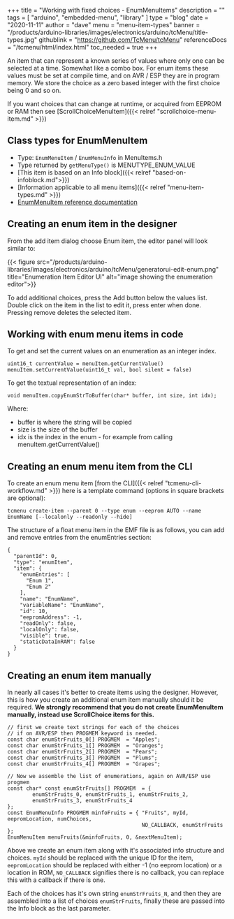 +++
title = "Working with fixed choices - EnumMenuItems"
description = ""
tags = [ "arduino", "embedded-menu", "library" ]
type = "blog"
date = "2020-11-11"
author =  "dave"
menu = "menu-item-types"
banner = "/products/arduino-libraries/images/electronics/arduino/tcMenu/title-types.jpg"
githublink = "https://github.com/TcMenu/tcMenu"
referenceDocs = "/tcmenu/html/index.html"
toc_needed = true
+++

An item that can represent a known series of values where only one can be selected at a time. Somewhat like a combo box. For enum items these values must be set at compile time, and on AVR / ESP they are in program memory. We store the choice as a zero based integer with the first choice being 0 and so on.

If you want choices that can change at runtime, or acquired from EEPROM or RAM then see [ScrollChoiceMenuItem]({{< relref "scrollchoice-menu-item.md" >}})

## Class types for EnumMenuItem

* Type: `EnumMenuItem` / `EnumMenuInfo` in MenuItems.h
* Type returned by `getMenuType()` is MENUTYPE_ENUM_VALUE
* [This item is based on an Info block]({{< relref "based-on-infoblock.md">}})
* [Information applicable to all menu items]({{< relref "menu-item-types.md" >}})
* [EnumMenuItem reference documentation](https://www.thecoderscorner.com/ref-docs/tcmenu/html/class_enum_menu_item.html) 

## Creating an enum item in the designer

From the add item dialog choose Enum item, the editor panel will look similar to:

{{< figure src="/products/arduino-libraries/images/electronics/arduino/tcMenu/generatorui-edit-enum.png" title="Enumeration Item Editor UI" alt="image showing the enumeration editor">}}

To add additional choices, press the Add button below the values list. Double click on the item in the list to edit it, press enter when done. Pressing remove deletes the selected item.

## Working with enum menu items in code

To get and set the current values on an enumeration as an integer index.

    uint16_t currentValue = menuItem.getCurrentValue()
    menuItem.setCurrentValue(uint16_t val, bool silent = false)

To get the textual representation of an index:

	void menuItem.copyEnumStrToBuffer(char* buffer, int size, int idx);

Where:

* buffer is where the string will be copied
* size is the size of the buffer
* idx is the index in the enum - for example from calling menuItem.getCurrentValue()

## Creating an enum menu item from the CLI

To create an enum menu item [from the CLI]({{< relref "tcmenu-cli-workflow.md" >}}) here is a template command (options in square brackets are optional):

    tcmenu create-item --parent 0 --type enum --eeprom AUTO --name EnumName [--localonly --readonly --hide]

The structure of a float menu item in the EMF file is as follows, you can add and remove entries from the enumEntries section:

    {
      "parentId": 0,
      "type": "enumItem",
      "item": {
        "enumEntries": [
          "Enum 1",
          "Enum 2"
        ],
        "name": "EnumName",
        "variableName": "EnumName",
        "id": 10,
        "eepromAddress": -1,
        "readOnly": false,
        "localOnly": false,
        "visible": true,
        "staticDataInRAM": false
      }
    }

## Creating an enum item manually

In nearly all cases it's better to create items using the designer. However, this is how you create an additional enum item manually should it be required. **We strongly recommend that you do not create EnumMenuItem manually, instead use ScrollChoice items for this.**

    // first we create text strings for each of the choices
    // if on AVR/ESP then PROGMEM keyword is needed.
    const char enumStrFruits_0[] PROGMEM  = "Apples";
    const char enumStrFruits_1[] PROGMEM  = "Oranges";
    const char enumStrFruits_2[] PROGMEM  = "Pears";
    const char enumStrFruits_3[] PROGMEM  = "Plums";
    const char enumStrFruits_4[] PROGMEM  = "Grapes";
    
    // Now we assemble the list of enumerations, again on AVR/ESP use progmem
    const char* const enumStrFruits[] PROGMEM  = { 
            enumStrFruits_0, enumStrFruits_1, enumStrFruits_2,
            enumStrFruits_3, enumStrFruits_4 
    };
    const EnumMenuInfo PROGMEM minfoFruits = { "Fruits", myId, eepromLocation, numChoices,
                                               NO_CALLBACK, enumStrFruits };
    EnumMenuItem menuFruits(&minfoFruits, 0, &nextMenuItem);
    
Above we create an enum item along with it's associated info structure and choices. `myId` should be replaced with the unique ID for the item, `eepromLocation` should be replaced with either -1 (no eeprom location) or a location in ROM, `NO_CALLBACK` signifies there is no callback, you can replace this with a callback if there is one. 

Each of the choices has it's own string `enumStrFruits_N`, and then they are assembled into a list of choices `enumStrFruits`, finally these are passed into the Info block as the last parameter.
